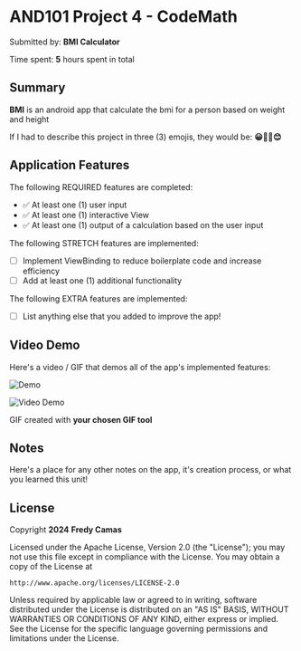 <!-- (This is a comment) INSTRUCTIONS: Go through this page and fill out any **bolded** entries with their correct values.-->

# AND101 Project 4 - CodeMath

Submitted by: **BMI Calculator**

Time spent: **5** hours spent in total

## Summary

**BMI** is an android app that calculate the bmi for a person based on weight and height

If I had to describe this project in three (3) emojis, they would be: **😀😮‍💨😊**

## Application Features

<!-- (This is a comment) Please be sure to change the [ ] to [x] for any features you completed.  If a feature is not checked [x], you might miss the points for that item! -->

The following REQUIRED features are completed:

- ✅ At least one (1) user input
- ✅ At least one (1) interactive View
- ✅ At least one (1) output of a calculation based on the user input

The following STRETCH features are implemented:

- [ ] Implement ViewBinding to reduce boilerplate code and increase efficiency
- [ ] Add at least one (1) additional functionality

The following EXTRA features are implemented:

- [ ] List anything else that you added to improve the app!

## Video Demo

Here's a video / GIF that demos all of the app's implemented features:

![Demo](https://github.com/fcamas/BMI/assets/76220782/c9e88800-bb70-4893-bd52-668f157ffd9f)

<img src='http://i.imgur.com/link/to/your/gif/file.gif' title='Video Demo' width='' alt='Video Demo' />

GIF created with **your chosen GIF tool**

<!-- Recommended tools:
- [Kap](https://getkap.co/) for macOS
- [ScreenToGif](https://www.screentogif.com/) for Windows
- [peek](https://github.com/phw/peek) for Linux. -->

## Notes

Here's a place for any other notes on the app, it's creation process, or what you learned this unit!

## License

Copyright **2024** **Fredy Camas**

Licensed under the Apache License, Version 2.0 (the "License");
you may not use this file except in compliance with the License.
You may obtain a copy of the License at

    http://www.apache.org/licenses/LICENSE-2.0

Unless required by applicable law or agreed to in writing, software
distributed under the License is distributed on an "AS IS" BASIS,
WITHOUT WARRANTIES OR CONDITIONS OF ANY KIND, either express or implied.
See the License for the specific language governing permissions and
limitations under the License.
